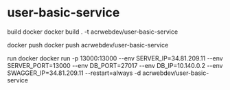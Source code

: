 # user-basic-service

build docker
docker build . -t acrwebdev/user-basic-service

docker push
docker push acrwebdev/user-basic-service

run docker
docker run -p 13000:13000 --env SERVER_IP=34.81.209.11 --env SERVER_PORT=13000 --env DB_PORT=27017 --env DB_IP=10.140.0.2 --env SWAGGER_IP=34.81.209.11 --restart=always -d acrwebdev/user-basic-service
